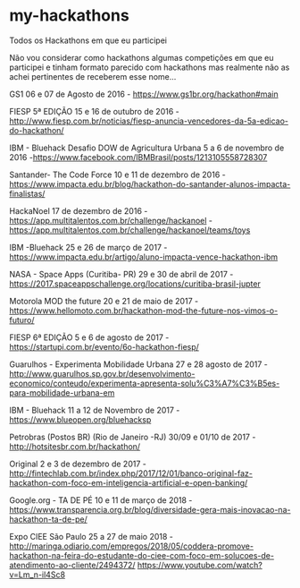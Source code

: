 # my-hackathons
Todos os Hackathons em que eu participei

Não vou considerar como hackathons algumas competições em que eu participei e tinham formato parecido com hackathons mas realmente não as achei pertinentes de receberem esse nome...

GS1 06 e 07 de Agosto de 2016 - https://www.gs1br.org/hackathon#main

FIESP 5ª EDIÇÃO 15 e 16 de outubro de 2016 - http://www.fiesp.com.br/noticias/fiesp-anuncia-vencedores-da-5a-edicao-do-hackathon/

IBM - Bluehack Desafio DOW de Agricultura Urbana 5 a 6 de novembro de 2016 -https://www.facebook.com/IBMBrasil/posts/1213105558728307

Santander- The Code Force 10 e 11 de dezembro de 2016 - https://www.impacta.edu.br/blog/hackathon-do-santander-alunos-impacta-finalistas/

HackaNoel 17 de dezembro de 2016 - https://app.multitalentos.com.br/challenge/hackanoel -https://app.multitalentos.com.br/challenge/hackanoel/teams/toys

IBM -Bluehack 25 e 26 de março de 2017 - https://www.impacta.edu.br/artigo/aluno-impacta-vence-hackathon-ibm

NASA - Space Apps (Curitiba- PR) 29 e 30 de abril de 2017 - https://2017.spaceappschallenge.org/locations/curitiba-brasil-jupter

Motorola MOD the future 20 e 21 de maio de 2017 - https://www.hellomoto.com.br/hackathon-mod-the-future-nos-vimos-o-futuro/

FIESP 6ª EDIÇÃO 5 e 6 de agosto de 2017 - https://startupi.com.br/evento/6o-hackathon-fiesp/

Guarulhos - Experimenta Mobilidade Urbana 27 e 28 agosto de 2017 -http://www.guarulhos.sp.gov.br/desenvolvimento-economico/conteudo/experimenta-apresenta-solu%C3%A7%C3%B5es-para-mobilidade-urbana-em

IBM - Bluehack 11 a 12 de Novembro de 2017 - https://www.blueopen.org/bluehacksp

Petrobras (Postos BR) (Rio de Janeiro -RJ) 30/09 e 01/10 de 2017 - http://hotsitesbr.com.br/hackathon/

Original  2 e 3 de dezembro de 2017 - http://fintechlab.com.br/index.php/2017/12/01/banco-original-faz-hackathon-com-foco-em-inteligencia-artificial-e-open-banking/
 
Google.org - TA DE PÉ 10 e 11 de março de 2018 - https://www.transparencia.org.br/blog/diversidade-gera-mais-inovacao-na-hackathon-ta-de-pe/

Expo CIEE São Paulo 25 a 27 de maio 2018 - http://maringa.odiario.com/empregos/2018/05/coddera-promove-hackathon-na-feira-do-estudante-do-ciee-com-foco-em-solucoes-de-atendimento-ao-cliente/2494372/
https://www.youtube.com/watch?v=Lm_n-il4Sc8



